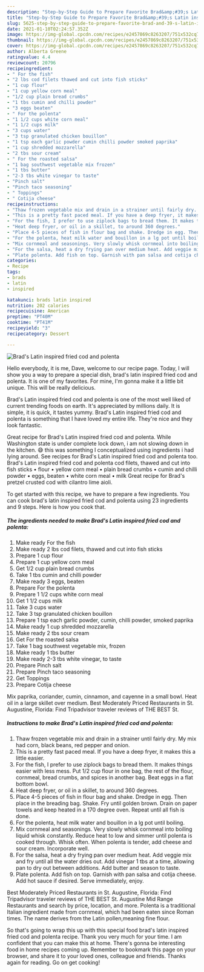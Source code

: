 ```yaml
---
description: "Step-by-Step Guide to Prepare Favorite Brad&amp;#39;s Latin inspired fried cod and polenta"
title: "Step-by-Step Guide to Prepare Favorite Brad&amp;#39;s Latin inspired fried cod and polenta"
slug: 5625-step-by-step-guide-to-prepare-favorite-brad-and-39-s-latin-inspired-fried-cod-and-polenta
date: 2021-01-10T02:24:57.352Z
image: https://img-global.cpcdn.com/recipes/e2457869c8263207/751x532cq70/brads-latin-inspired-fried-cod-and-polenta-recipe-main-photo.jpg
thumbnail: https://img-global.cpcdn.com/recipes/e2457869c8263207/751x532cq70/brads-latin-inspired-fried-cod-and-polenta-recipe-main-photo.jpg
cover: https://img-global.cpcdn.com/recipes/e2457869c8263207/751x532cq70/brads-latin-inspired-fried-cod-and-polenta-recipe-main-photo.jpg
author: Alberta Greene
ratingvalue: 4.4
reviewcount: 20796
recipeingredient:
- " For the fish"
- "2 lbs cod filets thawed and cut into fish sticks"
- "1 cup flour"
- "1 cup yellow corn meal"
- "1/2 cup plain bread crumbs"
- "1 tbs cumin and chilli powder"
- "3 eggs beaten"
- " For the polenta"
- "1 1/2 cups white corn meal"
- "1 1/2 cups milk"
- "3 cups water"
- "3 tsp granulated chicken bouillon"
- "1 tsp each garlic powder cumin chilli powder smoked paprika"
- "1 cup shredded mozzarella"
- "2 tbs sour cream"
- " For the roasted salsa"
- "1 bag southwest vegetable mix frozen"
- "1 tbs butter"
- "2-3 tbs white vinegar to taste"
- "Pinch salt"
- "Pinch taco seasoning"
- " Toppings"
- " Cotija cheese"
recipeinstructions:
- "Thaw frozen vegetable mix and drain in a strainer until fairly dry. My mix had corn, black beans, red pepper and onion."
- "This is a pretty fast paced meal. If you have a deep fryer, it makes this a little easier."
- "For the fish, I prefer to use ziplock bags to bread them. It makes things easier with less mess. Put 1/2 cup flour in one bag, the rest of the flour, cornmeal, bread crumbs, and spices in another bag. Beat eggs in a flat bottom bowl."
- "Heat deep fryer, or oil in a skillet, to around 360 degrees."
- "Place 4-5 pieces of fish in flour bag and shake. Dredge in egg. Then place in the breading bag. Shake. Fry until golden brown. Drain on paper towels and keep heated in a 170 degree oven. Repeat until all fish is done."
- "For the polenta, heat milk water and bouillon in a lg pot until boiling."
- "Mix cornmeal and seasonings. Very slowly whisk cornmeal into boiling liquid whisk constantly. Reduce heat to low and simmer until polenta is cooked through. Whisk often. When polenta is tender, add cheese and sour cream. Incorporate well."
- "For the salsa, heat a dry frying pan over medium heat. Add veggie mix and fry until all the water dries out. Add vinegar 1 tbs at a time, allowing pan to dry out between additions. Add butter and season to taste."
- "Plate polenta. Add fish on top. Garnish with pan salsa and cotija cheese. Add hot sauce if desired. Serve immediately, enjoy."
categories:
- Recipe
tags:
- brads
- latin
- inspired

katakunci: brads latin inspired 
nutrition: 202 calories
recipecuisine: American
preptime: "PT40M"
cooktime: "PT41M"
recipeyield: "3"
recipecategory: Dessert

---
```



![Brad&#39;s Latin inspired fried cod and polenta](https://img-global.cpcdn.com/recipes/e2457869c8263207/751x532cq70/brads-latin-inspired-fried-cod-and-polenta-recipe-main-photo.jpg)

Hello everybody, it is me, Dave, welcome to our recipe page. Today, I will show you a way to prepare a special dish, brad&#39;s latin inspired fried cod and polenta. It is one of my favorites. For mine, I'm gonna make it a little bit unique. This will be really delicious.

Brad&#39;s Latin inspired fried cod and polenta is one of the most well liked of current trending foods on earth. It's appreciated by millions daily. It is simple, it is quick, it tastes yummy. Brad&#39;s Latin inspired fried cod and polenta is something that I have loved my entire life. They're nice and they look fantastic.

Great recipe for Brad&#39;s Latin inspired fried cod and polenta. While Washington state is under complete lock down, i am not slowing down in the kitchen. 😅 this was something I conceptualized using ingredients i had lying around. See recipes for Brad&#39;s Latin inspired fried cod and polenta too. Brad&#39;s Latin inspired fried cod and polenta cod filets, thawed and cut into fish sticks • flour • yellow corn meal • plain bread crumbs • cumin and chilli powder • eggs, beaten • white corn meal • milk Great recipe for Brad&#39;s pretzel crusted cod with cilantro lime aioli.


To get started with this recipe, we have to prepare a few ingredients. You can cook brad&#39;s latin inspired fried cod and polenta using 23 ingredients and 9 steps. Here is how you cook that.

<!--inarticleads1-->

##### The ingredients needed to make Brad&#39;s Latin inspired fried cod and polenta:

1. Make ready  For the fish
1. Make ready 2 lbs cod filets, thawed and cut into fish sticks
1. Prepare 1 cup flour
1. Prepare 1 cup yellow corn meal
1. Get 1/2 cup plain bread crumbs
1. Take 1 tbs cumin and chilli powder
1. Make ready 3 eggs, beaten
1. Prepare  For the polenta
1. Prepare 1 1/2 cups white corn meal
1. Get 1 1/2 cups milk
1. Take 3 cups water
1. Take 3 tsp granulated chicken bouillon
1. Prepare 1 tsp each garlic powder, cumin, chilli powder, smoked paprika
1. Make ready 1 cup shredded mozzarella
1. Make ready 2 tbs sour cream
1. Get  For the roasted salsa
1. Take 1 bag southwest vegetable mix, frozen
1. Make ready 1 tbs butter
1. Make ready 2-3 tbs white vinegar, to taste
1. Prepare Pinch salt
1. Prepare Pinch taco seasoning
1. Get  Toppings
1. Prepare  Cotija cheese


Mix paprika, coriander, cumin, cinnamon, and cayenne in a small bowl. Heat oil in a large skillet over medium. Best Moderately Priced Restaurants in St. Augustine, Florida: Find Tripadvisor traveler reviews of THE BEST St. 

<!--inarticleads2-->

##### Instructions to make Brad&#39;s Latin inspired fried cod and polenta:

1. Thaw frozen vegetable mix and drain in a strainer until fairly dry. My mix had corn, black beans, red pepper and onion.
1. This is a pretty fast paced meal. If you have a deep fryer, it makes this a little easier.
1. For the fish, I prefer to use ziplock bags to bread them. It makes things easier with less mess. Put 1/2 cup flour in one bag, the rest of the flour, cornmeal, bread crumbs, and spices in another bag. Beat eggs in a flat bottom bowl.
1. Heat deep fryer, or oil in a skillet, to around 360 degrees.
1. Place 4-5 pieces of fish in flour bag and shake. Dredge in egg. Then place in the breading bag. Shake. Fry until golden brown. Drain on paper towels and keep heated in a 170 degree oven. Repeat until all fish is done.
1. For the polenta, heat milk water and bouillon in a lg pot until boiling.
1. Mix cornmeal and seasonings. Very slowly whisk cornmeal into boiling liquid whisk constantly. Reduce heat to low and simmer until polenta is cooked through. Whisk often. When polenta is tender, add cheese and sour cream. Incorporate well.
1. For the salsa, heat a dry frying pan over medium heat. Add veggie mix and fry until all the water dries out. Add vinegar 1 tbs at a time, allowing pan to dry out between additions. Add butter and season to taste.
1. Plate polenta. Add fish on top. Garnish with pan salsa and cotija cheese. Add hot sauce if desired. Serve immediately, enjoy.


Best Moderately Priced Restaurants in St. Augustine, Florida: Find Tripadvisor traveler reviews of THE BEST St. Augustine Mid Range Restaurants and search by price, location, and more. Polenta is a traditional Italian ingredient made from cornmeal, which had been eaten since Roman times. The name derives from the Latin pollen,meaning fine flour. 

So that's going to wrap this up with this special food brad&#39;s latin inspired fried cod and polenta recipe. Thank you very much for your time. I am confident that you can make this at home. There's gonna be interesting food in home recipes coming up. Remember to bookmark this page on your browser, and share it to your loved ones, colleague and friends. Thanks again for reading. Go on get cooking!
